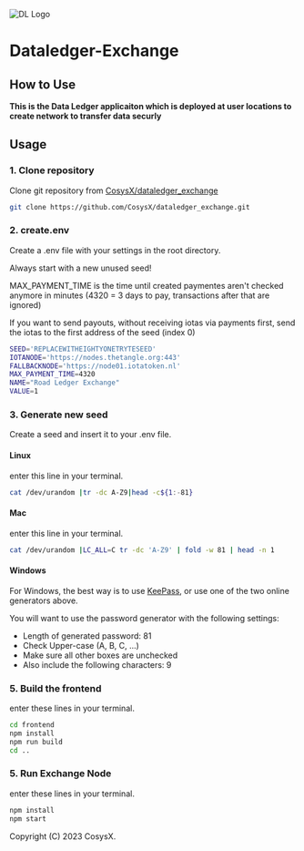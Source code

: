 ![DL Logo](https://user-images.githubusercontent.com/18197505/212558408-82baa0ca-f617-451a-81ae-5673d201e191.png)

# Dataledger-Exchange

## How to Use

**This is the Data Ledger applicaiton which is deployed at user locations to create network to transfer data securly**

## Usage

### 1. Clone repository

Clone git repository from [CosysX/dataledger_exchange](https://github.com/CosysX/dataledger_exchange)
```bash
git clone https://github.com/CosysX/dataledger_exchange.git
```

### 2. create.env

Create a .env file with your settings in the root directory.

Always start with a new unused seed!

MAX_PAYMENT_TIME is the time until created paymentes aren't checked anymore in minutes (4320 = 3 days to pay, transactions after that are ignored)

If you want to send payouts, without receiving iotas via payments first, send the iotas to the first address of the seed (index 0)

```bash
SEED='REPLACEWITHEIGHTYONETRYTESEED'
IOTANODE='https://nodes.thetangle.org:443'
FALLBACKNODE='https://node01.iotatoken.nl'
MAX_PAYMENT_TIME=4320
NAME="Road Ledger Exchange"
VALUE=1
```

### 3. Generate new seed

Create a seed and insert it to your .env file.

#### Linux
 enter this line in your terminal.
```bash
cat /dev/urandom |tr -dc A-Z9|head -c${1:-81}
```

#### Mac
 enter this line in your terminal.
```bash
cat /dev/urandom |LC_ALL=C tr -dc 'A-Z9' | fold -w 81 | head -n 1
```

#### Windows
For Windows, the best way is to use [KeePass](https://keepass.info/), or use one of the two online generators above.

You will want to use the password generator with the following settings:

- Length of generated password: 81
- Check Upper-case (A, B, C, ...)
- Make sure all other boxes are unchecked
- Also include the following characters: 9

### 5. Build the frontend

enter these lines in your terminal.
```bash
cd frontend
npm install
npm run build
cd ..
```

### 5. Run Exchange Node

enter these lines in your terminal.
```bash
npm install
npm start
```


Copyright (C) 2023 CosysX.
